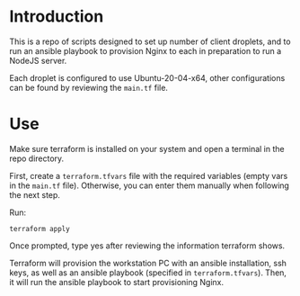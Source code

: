 # Introduction

This is a repo of scripts designed to set up number of client droplets, and to run an ansible playbook
to provision Nginx to each in preparation to run a NodeJS server.

Each droplet is configured to use Ubuntu-20-04-x64, other configurations can be found by reviewing the `main.tf` file.

# Use

Make sure terraform is installed on your system and open a terminal in the repo directory.

First, create a `terraform.tfvars` file with the required variables (empty vars in the `main.tf` file). Otherwise,
you can enter them manually when following the next step.

Run:

`terraform apply`

Once prompted, type yes after reviewing the information terraform shows.

Terraform will provision the workstation PC with an ansible installation, ssh keys, as well as an ansible playbook (specified in `terraform.tfvars`). Then, it will run the ansible playbook to start provisioning Nginx.
